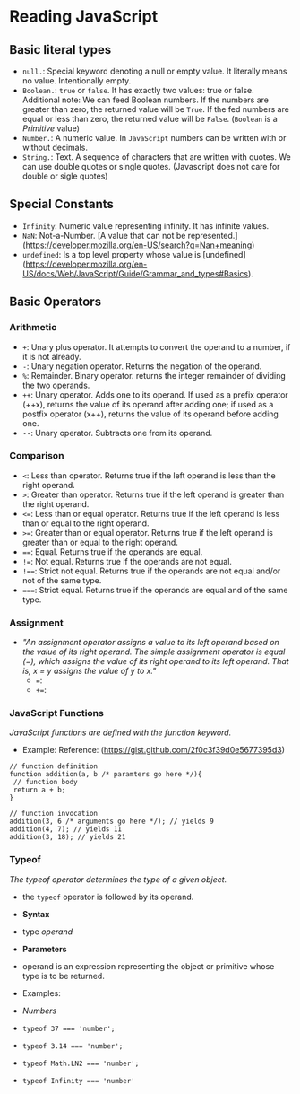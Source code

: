 # Reading JavaScript

## Basic literal types 
 - `null.`: Special keyword denoting a null or empty value. It literally means no value. Intentionally empty.
 - `Boolean.`: `true` or `false`. It has exactly two values: true or false. Additional note: We can feed Boolean       numbers. If the numbers are greater than zero, the returned value will be ```True```. If the fed numbers are equal or less than zero, the returned value will be ```False```. (`Boolean` is a *Primitive* value) 
 - `Number.`: A numeric value. In ```JavaScript``` numbers can be written with or without decimals.
 - `String.`: Text. A sequence of characters that are written with quotes. We can use double quotes or single quotes. (Javascript does not care for double or sigle quotes)

## Special Constants
 - `Infinity`: Numeric value representing infinity. It has infinite values.
 - `NaN`: Not-a-Number. [A value that can not be represented.] (https://developer.mozilla.org/en-US/search?q=Nan+meaning)
 - `undefined`: Is a top level property whose value is [undefined] (https://developer.mozilla.org/en-US/docs/Web/JavaScript/Guide/Grammar_and_types#Basics). 

## Basic Operators 

### Arithmetic
  - `+`: Unary plus operator. It attempts to convert the operand to a number, if it is not already.
  - `-`: Unary negation operator. Returns the negation of the operand.
  - `%`: Remainder. Binary operator. returns the integer remainder of dividing the two operands.
  - `++`: Unary operator. Adds one to its operand. If used as a prefix operator (++x), returns the value of its operand after adding one; if used as a postfix operator (x++), returns the value of its operand before adding one.
  - `--`: Unary operator. Subtracts one from its operand. 

### Comparison
 - `<`: Less than operator. Returns true if the left operand is less than the right operand.
 - `>`: Greater than operator. Returns true if the left operand is greater than the right operand.
 - `<=`: Less than or equal operator. Returns true if the left operand is less than or equal to the right operand.
 - `>=`: Greater than or equal operator. Returns true if the left operand is greater than or equal to the right operand.
 - `==`: Equal. Returns true if the operands are equal.
 - `!=`: Not equal. Returns true if the operands are not equal.
 - `!==`: Strict not equal. Returns true if the operands are not equal and/or not of the same type.
 - `===`: Strict equal. Returns true if the operands are equal and of the same type.

### Assignment
- *"An assignment operator assigns a value to its left operand based on the value of its right operand. The simple assignment operator is equal (=), which assigns the value of its right operand to its left operand. That is, x = y assigns the value of y to x."*
  - `=`: 
  - `+=`: 

### JavaScript Functions
*JavaScript functions are defined with the function keyword.* 
 - Example: Reference: (https://gist.github.com/2f0c3f39d0e5677395d3)
 ```
// function definition
function addition(a, b /* paramters go here */){
  // function body
  return a + b;
}
 
// function invocation
addition(3, 6 /* arguments go here */); // yields 9
addition(4, 7); // yields 11
addition(3, 18); // yields 21
```
### Typeof
*The typeof operator determines the type of a given object.*
- the `typeof` operator is followed by its operand.
- **Syntax**
 - type *operand*

- **Parameters**
 - operand is an expression representing the object or primitive whose type is to be returned.
- Examples:

 - *Numbers*
  - `typeof 37 === 'number';`
  - `typeof 3.14 === 'number';`
  - `typeof Math.LN2 === 'number';`
  - `typeof Infinity === 'number'`
